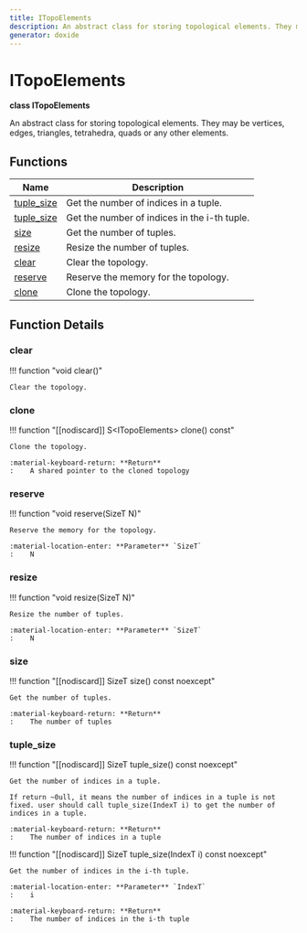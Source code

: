```yaml
---
title: ITopoElements
description: An abstract class for storing topological elements. They may be vertices, edges, triangles, tetrahedra, quads or any other elements. 
generator: doxide
---
```



# ITopoElements

**class ITopoElements**



An abstract class for storing topological elements. They may be vertices, edges, triangles, tetrahedra, quads or any other elements.
 




## Functions

| Name | Description |
| ---- | ----------- |
| [tuple_size](#tuple_size) | Get the number of indices in a tuple. |
| [tuple_size](#tuple_size) | Get the number of indices in the i-th tuple. |
| [size](#size) | Get the number of tuples. |
| [resize](#resize) | Resize the number of tuples. |
| [clear](#clear) | Clear the topology.  |
| [reserve](#reserve) | Reserve the memory for the topology. |
| [clone](#clone) | Clone the topology. |

## Function Details

### clear<a name="clear"></a>
!!! function "void clear()"

    
    
    Clear the topology.
         
    
    
    

### clone<a name="clone"></a>
!!! function "[[nodiscard]] S&lt;ITopoElements&gt; clone() const"

    
    
    Clone the topology.
    
    :material-keyboard-return: **Return**
    :    A shared pointer to the cloned topology
    
    

### reserve<a name="reserve"></a>
!!! function "void reserve(SizeT N)"

    
    
    Reserve the memory for the topology.
    
    :material-location-enter: **Parameter** `SizeT`
    :    N
        
    

### resize<a name="resize"></a>
!!! function "void resize(SizeT N)"

    
    
    Resize the number of tuples.
    
    :material-location-enter: **Parameter** `SizeT`
    :    N
        
    

### size<a name="size"></a>
!!! function "[[nodiscard]] SizeT size() const noexcept"

    
    
    Get the number of tuples.
    
    :material-keyboard-return: **Return**
    :    The number of tuples
    
    

### tuple_size<a name="tuple_size"></a>
!!! function "[[nodiscard]] SizeT tuple_size() const noexcept"

    
    
    Get the number of indices in a tuple.
    
    If return ~0ull, it means the number of indices in a tuple is not fixed. user should call tuple_size(IndexT i) to get the number of indices in a tuple.
    
    :material-keyboard-return: **Return**
    :    The number of indices in a tuple
    
    

!!! function "[[nodiscard]] SizeT tuple_size(IndexT i) const noexcept"

    
    
    Get the number of indices in the i-th tuple.
    
    :material-location-enter: **Parameter** `IndexT`
    :    i
    
    :material-keyboard-return: **Return**
    :    The number of indices in the i-th tuple
    
    

